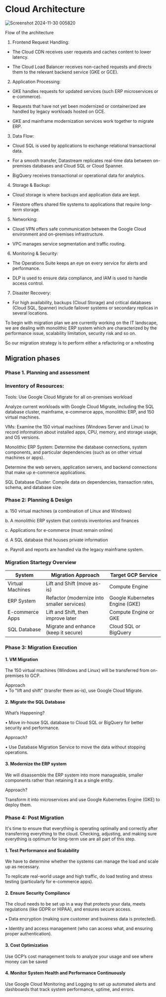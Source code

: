 # Cloud Architecture

![Screenshot 2024-11-30 005820](https://github.com/user-attachments/assets/37e51a9e-e5a5-4f1a-ab7a-3d3f4508b719)

Flow of the architecture

1.	Frontend Request Handling:

   * The Cloud CDN receives user requests and caches content to lower latency.
   
   * The Cloud Load Balancer receives non-cached requests and directs them to the relevant backend service (GKE or GCE).

2.	Application Processing:

   * GKE handles requests for updated services (such ERP microservices or e-commerce).
   
   * Requests that have not yet been modernized or containerized are handled by legacy workloads hosted on GCE.

   * GKE and mainframe modernization services work together to migrate ERP.

 3.	Data Flow:

   * Cloud SQL is used by applications to exchange relational transactional data.
   	
   * For a smooth transfer, Datastream replicates real-time data between on-premises databases and Cloud SQL or Cloud Spanner.

   * BigQuery receives transactional or operational data for analytics.

4.	Storage & Backup:

   * Cloud storage is where backups and application data are kept.
   
   * Filestore offers shared file systems to applications that require long-term storage.

5.	Networking:

   * Cloud VPN offers safe communication between the Google Cloud environment and on-premises infrastructure.
     
   * VPC manages service segmentation and traffic routing.

6.	Monitoring & Security:

   * The Operations Suite keeps an eye on every service for alerts and performance.
     
   * DLP is used to ensure data compliance, and IAM is used to handle access control.

7.	Disaster Recovery:

   * For high availability, backups (Cloud Storage) and critical databases (Cloud SQL, Spanner) include failover systems or secondary replicas in several locations.






 





To begin with migration plan we are currently working on the IT landscape, we are dealing with monolithic ERP system which are characterized by the performance issue, scalability limitation, security risk and so on.

So our migration strategy is to perform either a refactoring or a rehosting

## Migration phases
### Phase 1.	Planning and assessment
### Inventory of Resources:
Tools: Use Google Cloud Migrate for  all on-premises workload

Analyze current workloads with Google Cloud Migrate, including the SQL database cluster, mainframe, e-commerce apps, monolithic ERP, and 150 virtual machines.

VMs: Examine the 150 virtual machines (Windows Server and Linux) to record information about installed apps, CPU, memory, and storage usage, and OS versions.

Monolithic ERP System: Determine the database connections, system components, and particular dependencies (such as on other virtual machines or apps).

Determine the web servers, application servers, and backend connections that make up e-commerce applications.

SQL Database Cluster: Compile data on dependencies, transaction rates, schema, and database size.

### Phase 2: Planning & Design
a. 150 virtual machines (a combination of Linux and Windows) 

b. A monolithic ERP system that controls inventories and finances

c. Applications for e-commerce (must remain online)

d. A SQL database that houses private information

e. Payroll and reports are handled via the legacy mainframe system.

### Migration Startegy Overview

| **System**         | **Migration Approach**                        | **Target GCP Service**         |
|---------------------|-----------------------------------------------|---------------------------------|
| Virtual Machines    | Lift and Shift (move as-is)                   | Compute Engine                 |
| ERP System          | Refactor (modernize into smaller services)    | Google Kubernetes Engine (GKE) |
| E-commerce Apps     | Lift and Shift, then improve later            | Compute Engine or GKE          |
| SQL Database        | Migrate and enhance (keep it secure)          | Cloud SQL or BigQuery          |


### Phase 3: Migration Execution

#### 1. VM Migration

The 150 virtual machines (Windows and Linux) will be transferred from on-premises to GCP.

Approach  
• To "lift and shift" (transfer them as-is), use Google Cloud Migrate.

#### 2.	Migrate the SQL Database
   
What’s Happening?

•	Move in-house SQL database to Cloud SQL or BigQuery for better security and performance.

Approach?

•	Use Database Migration Service to move the data without stopping operations.

#### 3. Modernize the ERP system

We will disassemble the ERP system into more manageable, smaller components rather than retaining it as a single entity.

Approach?

Transform it into microservices and use Google Kubernetes Engine (GKE) to deploy them.

### Phase 4: Post Migration

It's time to ensure that everything is operating optimally and correctly after transferring everything to the cloud. Checking, adjusting, and making sure everything is optimum for long-term use are all part of this step.

#### 1. Test Performance and Scalability

We have to determine whether the systems can manage the load and scale up as necessary.

To replicate real-world usage and high traffic, do load testing and stress testing (particularly for e-commerce apps).

#### 2. Ensure Security Compilance

The cloud needs to be set up in a way that protects your data, meets regulations (like GDPR or HIPAA), and ensures secure access.

•  Data encryption (making sure customer and business data is protected).

•  Identity and access management (who can access what, and ensuring proper authentication).

#### 3. Cost Optimization

Use GCP’s cost management tools to analyze your usage and see where money can be saved

#### 4. Monitor System Health and Performance Continuously

Use Google Cloud Monitoring and Logging to set up automated alerts and dashboards that track system performance, uptime, and errors.
